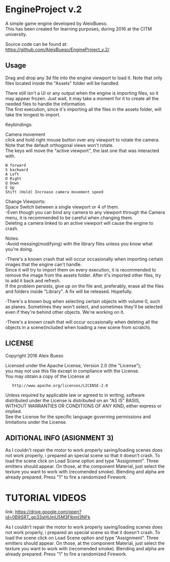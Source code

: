 
# EngineProject v.2

A simple game engine developed by AleixBueso.     
This has been created for learning purposes, during 2016 at the CITM university.   

Source code can be found at:        
https://github.com/AleixBueso/EngineProject_v.2/

## Usage

Drag and drop any 3d file into the engine viewport to load it. Note that only files located inside the "Assets" folder will be handled.


There still isn't a UI or any output when the engine is importing files, so it may appear frozen. Just wait, it may take a moment
for it to create all the needed files to handle the information.  
The first execution, since it's importing all the files in the assets folder, will take the longest to import.  



Keybindings:  

Camera movement  
	click and hold right mouse button over any viewport to rotate the camera.  
	Note that the default orthogonal views won't rotate.  
	The keys will move the "active viewport", the last one that was interacted with.  

	W forward  
	S backward  
	A Left  
	D Right  
	Q Down  
	E Up  
	Shift (Hold) Increase camera movement speed  
	
Change Viewports:  
	Space Switch between a single viewport or 4 of them.  
	-Even though you can bind any camera to any viewport through the Camera menu, it is recommended to be careful when changing them.  
		Deleting a camera linked to an active viewport will cause the engine to crash.  



Notes:  
-Avoid messing(modifying) with the library files unless you know what you're doing.  

-There's a known crash that will occur occasionally when importing certain images that the engine can't handle.  
Since it will try to import them on every execution, it is recommended to remove the image from the assets folder. After it's
imported other files, try to add it back and refresh.  
	If the problem persists, give up on the file and, preferably, erase all the files and folders inside "Library". A fix will be released. Hopefully.  
 
-There's a known bug when selecting certain objects with volume 0, such as planes. Sometimes they won't select, and sometimes they'll be selected even if they're behind other objects. We're working on it.  

-There's a known crash that will occur occasionally when deleting all the objects in a scene(included when loading a new scene from scratch).

## LICENSE

 Copyright 2016 Aleix Bueso

   Licensed under the Apache License, Version 2.0 (the "License");    
   you may not use this file except in compliance with the License.    
   You may obtain a copy of the License at    

       http://www.apache.org/licenses/LICENSE-2.0

   Unless required by applicable law or agreed to in writing, software     
   distributed under the License is distributed on an "AS IS" BASIS,    
   WITHOUT WARRANTIES OR CONDITIONS OF ANY KIND, either express or implied.    
   See the License for the specific language governing permissions and    
   limitations under the License.

## ADITIONAL INFO (ASIGNMENT 3)

As I couldn't repair the motor to work properly saving/loading scenes does not work properly, i prepared an special scene so that it doesn't crash. 
To load the scene click on Load Scene option and type "Assignment". 
Three emitters should appear. On those, at the component Material, just select the texture you want to work with (recomended smoke). 
Blending and alpha are already prepared. 
Press "1" to fire a randomized Firework.

# TUTORIAL VIDEOS

link: https://drive.google.com/open?id=0B9SRT_gp33sHUmU5M3FlbmI3NFk

As I couldn't repair the motor to work properly saving/loading scenes does not work properly, i prepared an special scene so that it doesn't crash.
To load the scene click on Load Scene option and type "Assignment".
Three emitters should appear. On those, at the component Material, just select the texture you want to work with (recomended smoke).
Blending and alpha are already prepared.
Press "1" to fire a randomized Firework.
